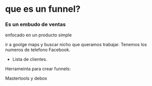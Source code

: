 # que es un funnel?

### Es un embudo de ventas

enfocado en un producto simple


ir a goolge maps y buscar nicho que queramos trabajar. Tenemos los numeros de telefono
Facebook.
- Lista de clientes.


Herrameinta para crear funnels:

Mastertools y debox